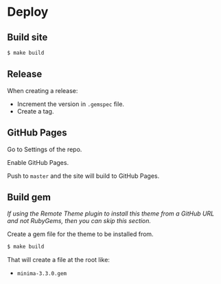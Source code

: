 # Deploy


## Build site

```sh
$ make build
```


## Release

When creating a release:

- Increment the version in `.gemspec` file.
- Create a tag.


## GitHub Pages

Go to Settings of the repo.

Enable GitHub Pages.

Push to `master` and the site will build to GitHub Pages.


## Build gem

_If using the Remote Theme plugin to install this theme from a GitHub URL and not RubyGems, then you can skip this section._

Create a gem file for the theme to be installed from.

```sh
$ make build
```

That will create a file at the root like:

- `minima-3.3.0.gem`
